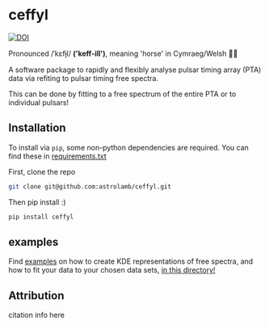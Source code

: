 # ceffyl
[![DOI](https://zenodo.org/badge/474781623.svg)](https://zenodo.org/badge/latestdoi/474781623)

Pronounced /ˈkɛfɨ̞l/ **('keff-ill')**, meaning 'horse' in Cymraeg/Welsh 🏴󠁧󠁢󠁷󠁬󠁳󠁿🐎 

A software package to rapidly and flexibly analyse pulsar timing array (PTA) data via refiting to pulsar timing free spectra.

This can be done by fitting to a free spectrum of the entire PTA or to individual pulsars!

## Installation

To install via `pip`, some non-python dependencies are required. You can find these in [requirements.txt](https://github.com/astrolamb/ceffyl/edit/main/README.md#:~:text=README.md-,requirements,-.txt)

First, clone the repo
```bash
git clone git@github.com:astrolamb/ceffyl.git
```

Then pip install :)
```bash
pip install ceffyl
```

## examples

Find [examples](https://github.com/astrolamb/ceffyl/tree/main/examples) on how to create KDE representations of free spectra, and how to fit your data to your chosen data sets, [in this directory!](https://github.com/astrolamb/ceffyl/tree/main/examples)

## Attribution

citation info here
